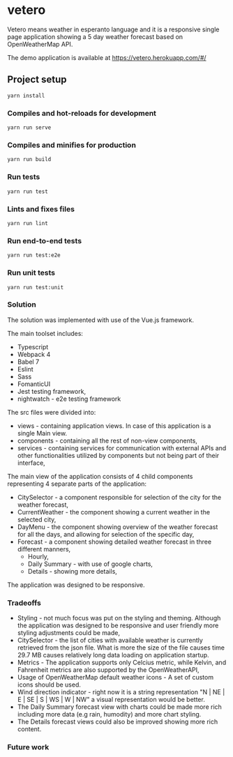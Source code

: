 # vetero

Vetero means weather in esperanto language and it is a responsive single page application showing a 5 day weather forecast based on OpenWeatherMap API.

The demo application is available at https://vetero.herokuapp.com/#/

## Project setup
```
yarn install
```

### Compiles and hot-reloads for development
```
yarn run serve
```

### Compiles and minifies for production
```
yarn run build
```

### Run tests
```
yarn run test
```

### Lints and fixes files
```
yarn run lint
```

### Run end-to-end tests
```
yarn run test:e2e
```

### Run unit tests
```
yarn run test:unit
```

### Solution

The solution was implemented with use of the Vue.js framework.

The main toolset includes:

- Typescript
- Webpack 4
- Babel 7
- Eslint
- Sass
- FomanticUI
- Jest testing framework,
- nightwatch - e2e testing framework

The src files were divided into:
- views - containing application views. In case of this application is a single Main view.
- components - containing all the rest of non-view components,
- services - containing services for communication with external APIs and other functionalities utilized by components but not being part of their interface,


The main view of the application consists of 4 child components representing 4 separate parts of the application:
- CitySelector - a component responsible for selection of the city for the weather forecast,
- CurrentWeather - the component showing a current weather in the selected city,
- DayMenu - the component showing overview of the weather forecast for all the days, and allowing for selection of the specific day,
- Forecast - a component showing detailed weather forecast in three different manners,
    * Hourly,
    * Daily Summary - with use of google charts,
    * Details - showing more details,
        
The application was designed to be responsive.

### Tradeoffs

- Styling - not much focus was put on the styling and theming. Although the application was designed to be responsive and user friendly more styling adjustments could be made,
- CitySelector - the list of cities with available weather is currently retrieved from the json file. What is more the size of the file causes time 29.7 MB causes relatively long data loading on application startup.
- Metrics - The application supports only Celcius metric, while Kelvin, and Fahrenheit metrics are also supported by the OpenWeatherAPI,
- Usage of OpenWeatherMap default weather icons - A set of custom icons should be used.
- Wind direction indicator - right now it is a string representation "N | NE | E | SE | S | WS | W | NW" a visual representation would be better.
- The Daily Summary forecast view with charts could be made more rich including more data (e.g rain, humodity) and more chart styling.
- The Details forecast views could also be improved showing more rich content.

### Future work

